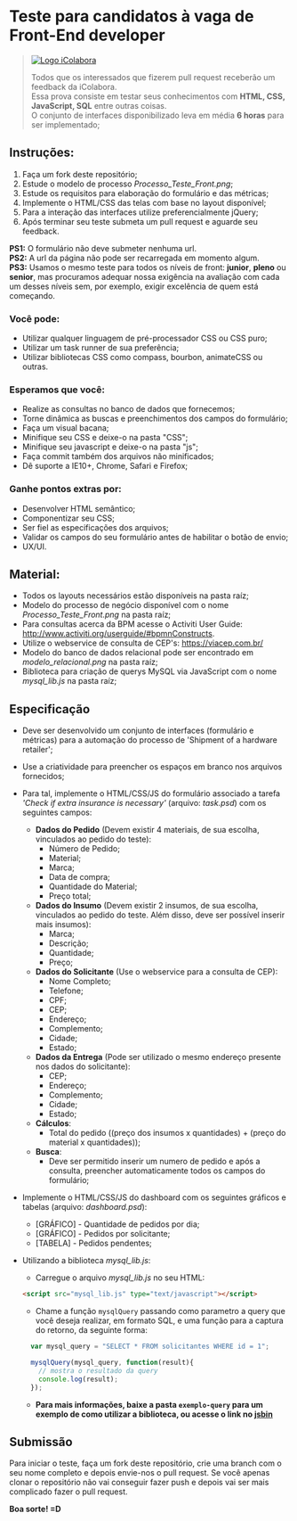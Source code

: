 # Teste para candidatos à vaga de Front-End developer
> [![Logo iColabora](http://www.icolabora.com.br/vagas/imgs/icolabora.png)](https://www.icolabora.com.br/vagas)
>
> Todos que os interessados que fizerem pull request receberão um feedback da iColabora.<br>
> Essa prova consiste em testar seus conhecimentos com <b>HTML, CSS, JavaScript, SQL</b> entre outras coisas. <br>
> O conjunto de interfaces disponibilizado leva em média <b>6 horas</b> para ser implementado;

## Instruções:

1. Faça um fork deste repositório;
2. Estude o modelo de processo <i>Processo_Teste_Front.png</i>;
3. Estude os requisitos para elaboração do formulário e das métricas;
3. Implemente o HTML/CSS das telas com base no layout disponível;
4. Para a interação das interfaces utilize preferencialmente jQuery;
5. Após terminar seu teste submeta um pull request e aguarde seu feedback.


**PS1:** O formulário não deve submeter nenhuma url.<br>
**PS2:** A url da página não pode ser recarregada em momento algum.<br>
**PS3:** Usamos o mesmo teste para todos os níveis de front: **junior**, **pleno** ou **senior**, mas procuramos adequar nossa exigência na avaliação com cada um desses níveis sem, por exemplo, exigir excelência de quem está começando.

### Você pode:

* Utilizar qualquer linguagem de pré-processador CSS ou CSS puro;
* Utilizar um task runner de sua preferência;
* Utilizar bibliotecas CSS como compass, bourbon, animateCSS ou outras.

### Esperamos que você:

* Realize as consultas no banco de dados que fornecemos;
* Torne dinâmica as buscas e preenchimentos dos campos do formulário;
* Faça um visual bacana;
* Minifique seu CSS e deixe-o na pasta "CSS";
* Minifique seu javascript e deixe-o na pasta "js";
* Faça commit também dos arquivos não minificados;
* Dê suporte a IE10+, Chrome, Safari e Firefox;

### Ganhe pontos extras por:

* Desenvolver HTML semântico;
* Componentizar seu CSS;
* Ser fiel as especificações dos arquivos;
* Validar os campos do seu formulário antes de habilitar o botão de envio;
* UX/UI.

## Material:

* Todos os layouts necessários estão disponíveis na pasta raíz;
* Modelo do processo de negócio disponível com o nome <i>Processo_Teste_Front.png</i> na pasta raíz;
* Para consultas acerca da BPM acesse o Activiti User Guide: http://www.activiti.org/userguide/#bpmnConstructs.
* Utilize o webservice de consulta de CEP's: https://viacep.com.br/
* Modelo do banco de dados relacional pode ser encontrado em <i>modelo_relacional.png</i> na pasta raíz;
* Biblioteca para criação de querys MySQL via JavaScript com o nome <i>mysql_lib.js</i> na pasta raíz;

## Especificação
* Deve ser desenvolvido um conjunto de interfaces (formulário e métricas) para a automação do processo de 'Shipment of a hardware retailer';
* Use a criatividade para preencher os espaços em branco nos arquivos fornecidos;
* Para tal, implemente o HTML/CSS/JS do formulário associado a tarefa <i>'Check if extra insurance is necessary'</i> (arquivo: <i>task.psd</i>) com os seguintes campos:
  * <b>Dados do Pedido</b> (Devem existir 4 materiais, de sua escolha, vinculados ao pedido do teste):
    * Número de Pedido;
    * Material;
    * Marca;
    * Data de compra;
    * Quantidade do Material;
    * Preço total;
  * <b>Dados do Insumo</b> (Devem existir 2 insumos, de sua escolha, vinculados ao pedido do teste. Além disso, deve ser possível inserir mais insumos): 
    * Marca;
    * Descrição;
    * Quantidade;
    * Preço;
  * <b>Dados do Solicitante</b> (Use o webservice para a consulta de CEP):
    * Nome Completo;
    * Telefone;
    * CPF;
    * CEP;
    * Endereço;
    * Complemento;
    * Cidade;
    * Estado;
  * <b>Dados da Entrega</b> (Pode ser utilizado o mesmo endereço presente nos dados do solicitante):
    * CEP;
    * Endereço;
    * Complemento;
    * Cidade;
    * Estado;
  * <b>Cálculos</b>:
    * Total do pedido ((preço dos insumos x quantidades) + (preço do material x quantidades));
  * <b>Busca</b>:
    * Deve ser permitido inserir um numero de pedido e após a consulta, preencher automaticamente todos os campos do formulário;
* Implemente o HTML/CSS/JS do dashboard com os seguintes gráficos e tabelas (arquivo: <i>dashboard.psd</i>):
  * [GRÁFICO] - Quantidade de pedidos por dia;
  * [GRÁFICO] - Pedidos por solicitante;
  * [TABELA] - Pedidos pendentes;
* Utilizando a biblioteca <i>mysql_lib.js</i>:
  * Carregue o arquivo <i>mysql_lib.js</i> no seu HTML: 
  ```html 
  <script src="mysql_lib.js" type="text/javascript"></script>
  ```

  * Chame a função `mysqlQuery` passando como parametro a query que você deseja realizar, em formato SQL, e uma função para a captura do retorno, da seguinte forma:


  ```javascript
    var mysql_query = "SELECT * FROM solicitantes WHERE id = 1";

    mysqlQuery(mysql_query, function(result){
      // mostra o resultado da query
      console.log(result);
    });
  ``` 
  * **Para mais informações, baixe a pasta `exemplo-query` para um exemplo de como utilizar a biblioteca, ou acesse o link no [jsbin](http://jsbin.com/vefeyelofi/edit?html,output)**

## Submissão

Para iniciar o teste, faça um fork deste repositório, crie uma branch com o seu nome completo e depois envie-nos o pull request.
Se você apenas clonar o repositório não vai conseguir fazer push e depois vai ser mais complicado fazer o pull request.

**Boa sorte! =D**
